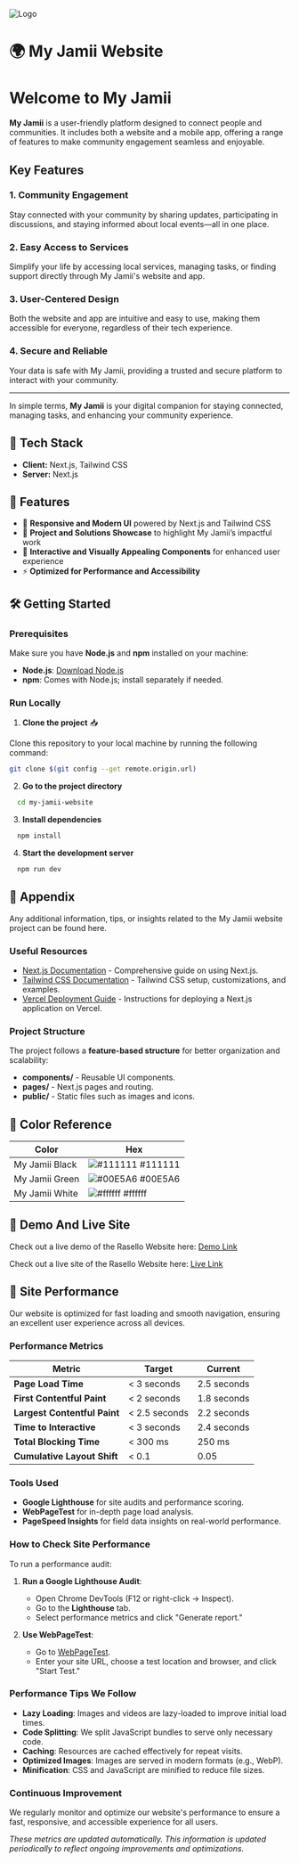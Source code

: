 ![Logo](https://utfs.io/f/NQ1UkAeyXUbIpHFXFIWGmPg8HRKNY2zILXnqEVOeQ4owJiBy)

# 🌍 My Jamii Website

# Welcome to My Jamii

**My Jamii** is a user-friendly platform designed to connect people and communities. It includes both a website and a mobile app, offering a range of features to make community engagement seamless and enjoyable.

## Key Features

### 1. Community Engagement

Stay connected with your community by sharing updates, participating in discussions, and staying informed about local events—all in one place.

### 2. Easy Access to Services

Simplify your life by accessing local services, managing tasks, or finding support directly through My Jamii's website and app.

### 3. User-Centered Design

Both the website and app are intuitive and easy to use, making them accessible for everyone, regardless of their tech experience.

### 4. Secure and Reliable

Your data is safe with My Jamii, providing a trusted and secure platform to interact with your community.

---

In simple terms, **My Jamii** is your digital companion for staying connected, managing tasks, and enhancing your community experience.

## 🚀 Tech Stack

- **Client:** Next.js, Tailwind CSS
- **Server:** Next.js

## 🌟 Features

- 📱 **Responsive and Modern UI** powered by Next.js and Tailwind CSS
- 💼 **Project and Solutions Showcase** to highlight My Jamii’s impactful work
- 🎨 **Interactive and Visually Appealing Components** for enhanced user experience
- ⚡ **Optimized for Performance and Accessibility**

## 🛠️ Getting Started

### Prerequisites

Make sure you have **Node.js** and **npm** installed on your machine:

- **Node.js**: [Download Node.js](https://nodejs.org)
- **npm**: Comes with Node.js; install separately if needed.

### Run Locally

1. **Clone the project** 📥

Clone this repository to your local machine by running the following command:

```bash
git clone $(git config --get remote.origin.url)
```

2. **Go to the project directory**

```bash
  cd my-jamii-website
```

3. **Install dependencies**

```bash
  npm install
```

4. **Start the development server**

```bash
  npm run dev
```

## 📎 Appendix

Any additional information, tips, or insights related to the My Jamii website project can be found here.

### Useful Resources

- [Next.js Documentation](https://nextjs.org/docs) - Comprehensive guide on using Next.js.
- [Tailwind CSS Documentation](https://tailwindcss.com/docs) - Tailwind CSS setup, customizations, and examples.
- [Vercel Deployment Guide](https://vercel.com/docs) - Instructions for deploying a Next.js application on Vercel.

### Project Structure

The project follows a **feature-based structure** for better organization and scalability:

- **components/** - Reusable UI components.
- **pages/** - Next.js pages and routing.
- **public/** - Static files such as images and icons.

## 🎨 Color Reference

| Color          | Hex                                                              |
| -------------- | ---------------------------------------------------------------- |
| My Jamii Black | ![#111111](https://via.placeholder.com/10/111111?text=+) #111111 |
| My Jamii Green | ![#00E5A6](https://via.placeholder.com/10/00E5A6?text=+) #00E5A6 |
| My Jamii White | ![#ffffff](https://via.placeholder.com/10/ffffff?text=+) #ffffff |

## 🎥 Demo And Live Site

Check out a live demo of the Rasello Website here: [Demo Link](https://my-jamii-website.vercel.app/)

Check out a live site of the Rasello Website here: [Live Link](https://myjamii.com/)

## 🚀 Site Performance

Our website is optimized for fast loading and smooth navigation, ensuring an excellent user experience across all devices.

### Performance Metrics

| Metric                       | Target        | Current     |
| ---------------------------- | ------------- | ----------- |
| **Page Load Time**           | < 3 seconds   | 2.5 seconds |
| **First Contentful Paint**   | < 2 seconds   | 1.8 seconds |
| **Largest Contentful Paint** | < 2.5 seconds | 2.2 seconds |
| **Time to Interactive**      | < 3 seconds   | 2.4 seconds |
| **Total Blocking Time**      | < 300 ms      | 250 ms      |
| **Cumulative Layout Shift**  | < 0.1         | 0.05        |

### Tools Used

- **Google Lighthouse** for site audits and performance scoring.
- **WebPageTest** for in-depth page load analysis.
- **PageSpeed Insights** for field data insights on real-world performance.

### How to Check Site Performance

To run a performance audit:

1. **Run a Google Lighthouse Audit**:

   - Open Chrome DevTools (F12 or right-click → Inspect).
   - Go to the **Lighthouse** tab.
   - Select performance metrics and click "Generate report."

2. **Use WebPageTest**:
   - Go to [WebPageTest](https://www.webpagetest.org/).
   - Enter your site URL, choose a test location and browser, and click "Start Test."

### Performance Tips We Follow

- **Lazy Loading**: Images and videos are lazy-loaded to improve initial load times.
- **Code Splitting**: We split JavaScript bundles to serve only necessary code.
- **Caching**: Resources are cached effectively for repeat visits.
- **Optimized Images**: Images are served in modern formats (e.g., WebP).
- **Minification**: CSS and JavaScript are minified to reduce file sizes.

### Continuous Improvement

We regularly monitor and optimize our website's performance to ensure a fast, responsive, and accessible experience for all users.

_These metrics are updated automatically._
_This information is updated periodically to reflect ongoing improvements and optimizations._

